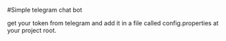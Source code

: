 #Simple telegram chat bot 


get your token from telegram and add it in a file called config.properties at your project root. 
